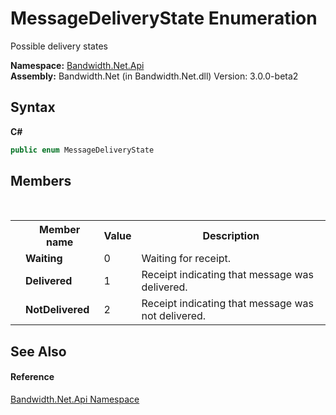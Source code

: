 ﻿# MessageDeliveryState Enumeration
 

Possible delivery states

**Namespace:**&nbsp;<a href ="N_Bandwidth_Net_Api.md">Bandwidth.Net.Api</a><br />**Assembly:**&nbsp;Bandwidth.Net (in Bandwidth.Net.dll) Version: 3.0.0-beta2

## Syntax

**C#**<br />
``` C#
public enum MessageDeliveryState
```


## Members
&nbsp;<table><tr><th></th><th>Member name</th><th>Value</th><th>Description</th></tr><tr><td /><td target="F:Bandwidth.Net.Api.MessageDeliveryState.Waiting">**Waiting**</td><td>0</td><td>Waiting for receipt.</td></tr><tr><td /><td target="F:Bandwidth.Net.Api.MessageDeliveryState.Delivered">**Delivered**</td><td>1</td><td>Receipt indicating that message was delivered.</td></tr><tr><td /><td target="F:Bandwidth.Net.Api.MessageDeliveryState.NotDelivered">**NotDelivered**</td><td>2</td><td>Receipt indicating that message was not delivered.</td></tr></table>

## See Also


#### Reference
<a href ="N_Bandwidth_Net_Api.md">Bandwidth.Net.Api Namespace</a><br />